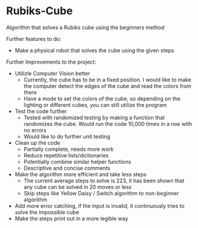 # Rubiks-Cube
Algorithm that solves a Rubiks cube using the beginners method

Further features to do:
- Make a physical robot that solves the cube using the given steps

Further Improvements to the project:
- Utilizle Computer Vision better
  - Currently, the cube has to be in a fixed position. I would like to make the computer detect the edges of the cube and read the colors from there
  - Have a mode to set the colors of the cube, so depending on the lighting or different cubes, you can still utilize the program
- Test the code further
  - Tested with randomized testing by making a function that randomizes the cube. Would run the code 10,000 times in a row with no errors
  - Would like to do further unit testing
- Clean up the code
  - Partially complete, needs more work
  - Reduce repetitive lists/dictionaries
  - Potentially combine similar helper functions
  - Descriptive and concise comments
- Make the algorithm more efficient and take less steps
  - The current average steps to solve is 223, it has been shown that any cube can be solved in 20 moves or less
  - Skip steps like Yellow Daisy / Switch algorithm to non-beginner algorithm
- Add more error catching, if the input is invalid, it continuously tries to solve the impossible cube
- Make the steps print out in a more legible way


